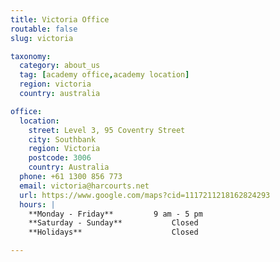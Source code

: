 ```yaml
---
title: Victoria Office
routable: false
slug: victoria

taxonomy:
  category: about_us
  tag: [academy office,academy location]
  region: victoria
  country: australia

office:
  location:
    street: Level 3, 95 Coventry Street
    city: Southbank
    region: Victoria
    postcode: 3006
    country: Australia
  phone: +61 1300 856 773
  email: victoria@harcourts.net
  url: https://www.google.com/maps?cid=1117211218162824293
  hours: |
    **Monday - Friday**			9 am - 5 pm  
    **Saturday - Sunday**			Closed  
    **Holidays**					Closed

---
```

